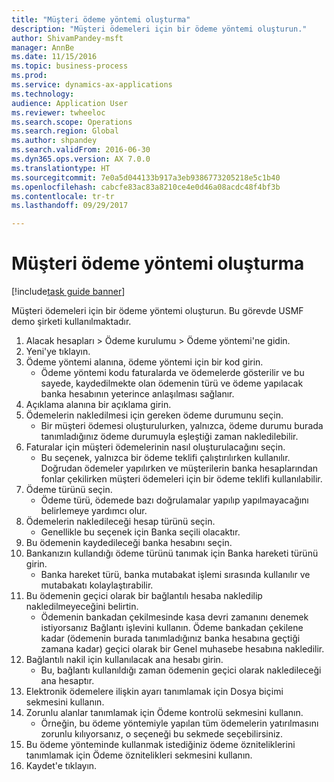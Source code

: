 ```yaml
--- 
title: "Müşteri ödeme yöntemi oluşturma"
description: "Müşteri ödemeleri için bir ödeme yöntemi oluşturun."
author: ShivamPandey-msft
manager: AnnBe
ms.date: 11/15/2016
ms.topic: business-process
ms.prod: 
ms.service: dynamics-ax-applications
ms.technology: 
audience: Application User
ms.reviewer: twheeloc
ms.search.scope: Operations
ms.search.region: Global
ms.author: shpandey
ms.search.validFrom: 2016-06-30
ms.dyn365.ops.version: AX 7.0.0
ms.translationtype: HT
ms.sourcegitcommit: 7e0a5d044133b917a3eb9386773205218e5c1b40
ms.openlocfilehash: cabcfe83ac83a8210ce4e0d46a08acdc48f4bf3b
ms.contentlocale: tr-tr
ms.lasthandoff: 09/29/2017

---
```

# <a name="establish-customer-method-of-payment"></a>Müşteri ödeme yöntemi oluşturma

[!include[task guide banner](../../includes/task-guide-banner.md)]

Müşteri ödemeleri için bir ödeme yöntemi oluşturun. Bu görevde USMF demo şirketi kullanılmaktadır.

1. Alacak hesapları > Ödeme kurulumu > Ödeme yöntemi'ne gidin.
2. Yeni'ye tıklayın.
3. Ödeme yöntemi alanına, ödeme yöntemi için bir kod girin.
    * Ödeme yöntemi kodu faturalarda ve ödemelerde gösterilir ve bu sayede, kaydedilmekte olan ödemenin türü ve ödeme yapılacak banka hesabının yeterince anlaşılması sağlanır.  
4. Açıklama alanına bir açıklama girin.
5. Ödemelerin nakledilmesi için gereken ödeme durumunu seçin.
    * Bir müşteri ödemesi oluşturulurken, yalnızca, ödeme durumu burada tanımladığınız ödeme durumuyla eşleştiği zaman nakledilebilir.  
6. Faturalar için müşteri ödemelerinin nasıl oluşturulacağını seçin.
    * Bu seçenek, yalnızca bir ödeme teklifi çalıştırılırken kullanılır. Doğrudan ödemeler yapılırken ve müşterilerin banka hesaplarından fonlar çekilirken müşteri ödemeleri için bir ödeme teklifi kullanılabilir.  
7. Ödeme türünü seçin.
    * Ödeme türü, ödemede bazı doğrulamalar yapılıp yapılmayacağını belirlemeye yardımcı olur.  
8. Ödemelerin nakledileceği hesap türünü seçin.
    * Genellikle bu seçenek için Banka seçili olacaktır.  
9. Bu ödemenin kaydedileceği banka hesabını seçin.
10. Bankanızın kullandığı ödeme türünü tanımak için Banka hareketi türünü girin.
    * Banka hareket türü, banka mutabakat işlemi sırasında kullanılır ve mutabakatı kolaylaştırabilir.  
11. Bu ödemenin geçici olarak bir bağlantılı hesaba nakledilip nakledilmeyeceğini belirtin.
    * Ödemenin bankadan çekilmesinde kasa devri zamanını denemek istiyorsanız Bağlantı işlevini kullanın. Ödeme bankadan çekilene kadar (ödemenin burada tanımladığınız banka hesabına geçtiği zamana kadar) geçici olarak bir Genel muhasebe hesabına nakledilir.  
12. Bağlantılı nakil için kullanılacak ana hesabı girin.
    * Bu, bağlantı kullanıldığı zaman ödemenin geçici olarak nakledileceği ana hesaptır.  
13. Elektronik ödemelere ilişkin ayarı tanımlamak için Dosya biçimi sekmesini kullanın.
14. Zorunlu alanlar tanımlamak için Ödeme kontrolü sekmesini kullanın.
    * Örneğin, bu ödeme yöntemiyle yapılan tüm ödemelerin yatırılmasını zorunlu kılıyorsanız, o seçeneği bu sekmede seçebilirsiniz.  
15. Bu ödeme yönteminde kullanmak istediğiniz ödeme özniteliklerini tanımlamak için Ödeme öznitelikleri sekmesini kullanın.
16. Kaydet'e tıklayın.


